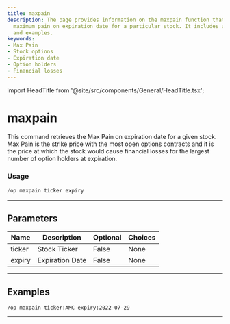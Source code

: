 ```yaml
---
title: maxpain
description: The page provides information on the maxpain function that finds the
  maximum pain on expiration date for a particular stock. It includes usage, parameters,
  and examples.
keywords:
- Max Pain
- Stock options
- Expiration date
- Option holders
- Financial losses
---
```


import HeadTitle from '@site/src/components/General/HeadTitle.tsx';

<HeadTitle title="maxpain - Options - Discord - Reference | OpenBB Bot Docs" />

# maxpain

This command retrieves the Max Pain on expiration date for a given stock. Max Pain is the strike price with the most open options contracts and it is the price at which the stock would cause financial losses for the largest number of option holders at expiration.

### Usage

```python wordwrap
/op maxpain ticker expiry
```

---

## Parameters

| Name | Description | Optional | Choices |
| ---- | ----------- | -------- | ------- |
| ticker | Stock Ticker | False | None |
| expiry | Expiration Date | False | None |


---

## Examples

```
/op maxpain ticker:AMC expiry:2022-07-29
```

---
